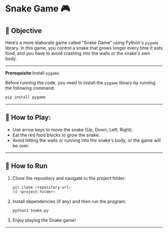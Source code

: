 
# Snake Game 🎮

## 🎯 Objective

Here’s a more elaborate game called "Snake Game" using Python's `pygame` library. In this game, you control a snake that grows longer every time it eats food, and you have to avoid crashing into the walls or the snake's own body.

---

**Prerequisite**:Install `pygame`

Before running the code, you need to install the `pygame` library by running the following command:

```bash
pip install pygame
```
---

## 🚀 How to Play: 

- Use arrow keys to move the snake (Up, Down, Left, Right).
- Eat the red food blocks to grow the snake.
- Avoid hitting the walls or running into the snake's body, or the game will be over.

---

## 🔧 How to Run

1. Clone the repository and navigate to the project folder:
   ```bash
   git clone <repository-url>
   cd <project-folder>
   ```

2. Install dependencies (if any) and then run the program:
   ```bash
   python3 Snake.py
   ```

3. Enjoy playing the Snake game!

---

